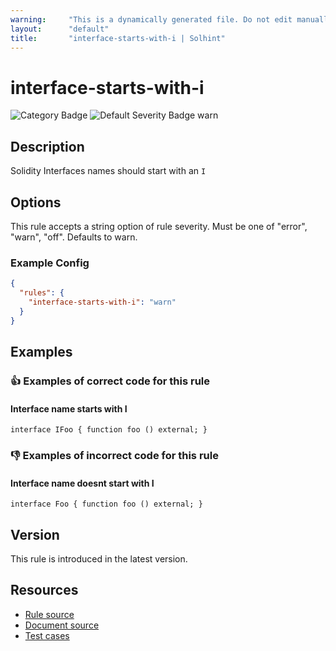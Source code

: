```yaml
---
warning:     "This is a dynamically generated file. Do not edit manually."
layout:      "default"
title:       "interface-starts-with-i | Solhint"
---
```


# interface-starts-with-i
![Category Badge](https://img.shields.io/badge/-Style%20Guide%20Rules-informational)
![Default Severity Badge warn](https://img.shields.io/badge/Default%20Severity-warn-yellow)

## Description
Solidity Interfaces names should start with an `I`

## Options
This rule accepts a string option of rule severity. Must be one of "error", "warn", "off". Defaults to warn.

### Example Config
```json
{
  "rules": {
    "interface-starts-with-i": "warn"
  }
}
```


## Examples
### 👍 Examples of **correct** code for this rule

#### Interface name starts with I

```solidity
interface IFoo { function foo () external; }
```

### 👎 Examples of **incorrect** code for this rule

#### Interface name doesnt start with I

```solidity
interface Foo { function foo () external; }
```

## Version
This rule is introduced in the latest version.

## Resources
- [Rule source](https://github.com/protofire/solhint/blob/master/lib/rules/best-practices/interface-starts-with-i.js)
- [Document source](https://github.com/protofire/solhint/blob/master/docs/rules/best-practices/interface-starts-with-i.md)
- [Test cases](https://github.com/protofire/solhint/blob/master/test/rules/best-practices/interface-starts-with-i.js)
